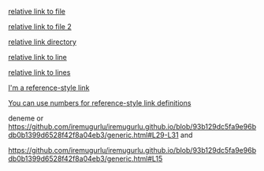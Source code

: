 [relative link to file](pictures/newdir/elements.html)

[relative link to file 2](doc/../pictures/./edu.html)

[relative link directory](pictures/newdir)

[relative link to line](generic.html#L4)

[relative link to lines](generic.html#L5-L10)

[I'm a reference-style link][Arbitrary case-insensitive reference text]

[arbitrary case-insensitive reference text]: doc

[You can use numbers for reference-style link definitions][1]

[1]: https://github.com/iremugurlu/iremugurlu.github.io/blob/93b129dc5fa9e96bdb0b1399d6528f42f8a04eb3/generic.html#L33

deneme or <https://github.com/iremugurlu/iremugurlu.github.io/blob/93b129dc5fa9e96bdb0b1399d6528f42f8a04eb3/generic.html#L29-L31> and 

https://github.com/iremugurlu/iremugurlu.github.io/blob/93b129dc5fa9e96bdb0b1399d6528f42f8a04eb3/generic.html#L15